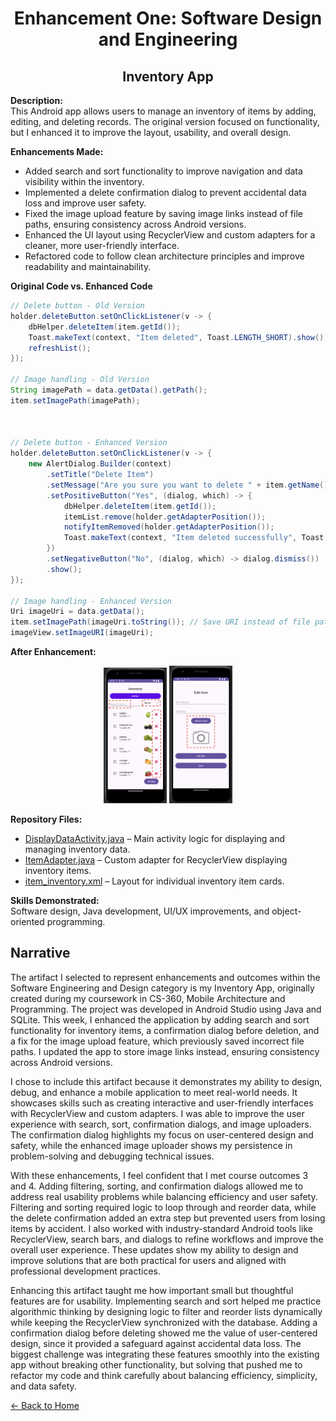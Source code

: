 <link rel="stylesheet" href="assets/css/style.css">

<h1 align="center">Enhancement One: Software Design and Engineering</h1>
<h2 align="center">Inventory App</h2>

**Description:**  
This Android app allows users to manage an inventory of items by adding, editing, 
and deleting records. The original version focused on functionality, but I enhanced 
it to improve the layout, usability, and overall design.


**Enhancements Made:**  
- Added search and sort functionality to improve navigation and data visibility 
within the inventory.  
- Implemented a delete confirmation dialog to prevent accidental data loss and 
improve user safety.  
- Fixed the image upload feature by saving image links instead of file paths, 
ensuring consistency across Android versions.  
- Enhanced the UI layout using RecyclerView and custom adapters for a cleaner, more 
user-friendly interface.  
- Refactored code to follow clean architecture principles and improve readability 
and maintainability.   


**Original Code vs. Enhanced Code**
```java
// Delete button - Old Version
holder.deleteButton.setOnClickListener(v -> {
    dbHelper.deleteItem(item.getId());
    Toast.makeText(context, "Item deleted", Toast.LENGTH_SHORT).show();
    refreshList();
});

// Image handling - Old Version
String imagePath = data.getData().getPath(); 
item.setImagePath(imagePath);



// Delete button - Enhanced Version
holder.deleteButton.setOnClickListener(v -> {
    new AlertDialog.Builder(context)
        .setTitle("Delete Item")
        .setMessage("Are you sure you want to delete " + item.getName() + "?")
        .setPositiveButton("Yes", (dialog, which) -> {
            dbHelper.deleteItem(item.getId());
            itemList.remove(holder.getAdapterPosition());
            notifyItemRemoved(holder.getAdapterPosition());
            Toast.makeText(context, "Item deleted successfully", Toast.LENGTH_SHORT).show();
        })
        .setNegativeButton("No", (dialog, which) -> dialog.dismiss())
        .show();
});

// Image handling - Enhanced Version
Uri imageUri = data.getData();
item.setImagePath(imageUri.toString()); // Save URI instead of file path
imageView.setImageURI(imageUri);

```

**After Enhancement:**

<div align="center">
    
<img src="assets/images/Artifact1.png" width="20%">
<img src="assets/images/Artifact1-2.png" width="20%">

</div>

**Repository Files:**  
- [DisplayDataActivity.java](https://github.com/mollysa/MollysaYim.github.io/blob/main/InventoryApp/app/src/main/java/com/zybooks/inventoryapp/DisplayDataActivity.java) – Main activity logic for displaying and managing inventory data.  
- [ItemAdapter.java](https://github.com/mollysa/MollysaYim.github.io/blob/main/InventoryApp/app/src/main/java/com/zybooks/inventoryapp/ItemAdapter.java) – Custom adapter for RecyclerView displaying inventory items.  
- [item_inventory.xml](https://github.com/mollysa/MollysaYim.github.io/blob/main/InventoryApp/app/src/main/res/layout/item_inventory.xml) – Layout for individual inventory item cards.
  

**Skills Demonstrated:**  
Software design, Java development, UI/UX improvements, and object-oriented 
programming.

<section>
<h2>Narrative</h2> 
<p>The artifact I selected to represent enhancements and outcomes within the Software Engineering and Design category is my Inventory App,  originally created during my coursework in CS-360, Mobile Architecture and Programming. The project was developed in Android Studio using Java and SQLite. This week, I enhanced the application by adding search and sort functionality for inventory items, a confirmation dialog before deletion, and a fix for the image upload feature, which previously saved incorrect file paths. I updated the app to store image links instead, ensuring consistency across Android versions.

I chose to include this artifact because it demonstrates my ability to design, debug, and enhance a mobile application to meet real-world needs. It showcases skills such as creating interactive and user-friendly interfaces with RecyclerView and custom adapters. I was able to improve the user experience with search, sort, confirmation dialogs, and image uploaders. The confirmation dialog highlights my focus on user-centered design and safety, while the enhanced image uploader shows my persistence in problem-solving and debugging technical issues.

With these enhancements, I feel confident that I met course outcomes 3 and 4. Adding filtering, sorting, and confirmation dialogs allowed me to address real usability problems while balancing efficiency and user safety. Filtering and sorting required logic to loop through and reorder data, while the delete confirmation added an extra step but prevented users from losing items by accident. I also worked with industry-standard Android tools like RecyclerView, search bars, and dialogs to refine workflows and improve the overall user experience. These updates show my ability to design and improve solutions that are both practical for users and aligned with professional development practices.

Enhancing this artifact taught me how important small but thoughtful features are for usability. Implementing search and sort helped me practice algorithmic thinking by designing logic to filter and reorder lists dynamically while keeping the RecyclerView synchronized with the database. Adding a confirmation dialog before deleting showed me the value of user-centered design, since it provided a safeguard against accidental data loss. The biggest challenge was integrating these features smoothly into the existing app without breaking other functionality, but solving that pushed me to refactor my code and think carefully about balancing efficiency, simplicity, and data safety.
</p>
</section>

[← Back to Home](index.md)
